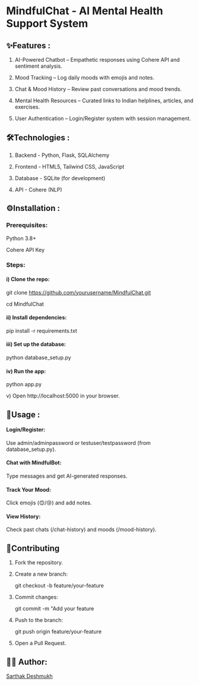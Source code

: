 # MindfulChat - AI Mental Health Support System

## ✨Features :

1) AI-Powered Chatbot – Empathetic responses using Cohere API and sentiment analysis.

2) Mood Tracking – Log daily moods with emojis and notes.

3) Chat & Mood History – Review past conversations and mood trends.

4) Mental Health Resources – Curated links to Indian helplines, articles, and exercises.

5) User Authentication – Login/Register system with session management.

## 	🛠Technologies :

1) Backend -	Python, Flask, SQLAlchemy

2) Frontend -	HTML5, Tailwind CSS, JavaScript

3) Database -	SQLite (for development)

4) API -	Cohere (NLP)

## ⚙Installation :

  ###  Prerequisites:
   Python 3.8+

   Cohere API Key

  ### Steps:

  #### i) Clone the repo:

  git clone https://github.com/yourusername/MindfulChat.git

  cd MindfulChat

  #### ii) Install dependencies:
 
   pip install -r requirements.txt

  #### iii) Set up the database:

   python database_setup.py

  #### iv) Run the app:

   python app.py

 v) Open http://localhost:5000 in your browser.

## 🚀Usage :
#### Login/Register:

 Use admin/adminpassword or testuser/testpassword (from database_setup.py).

#### Chat with MindfulBot:

 Type messages and get AI-generated responses.

#### Track Your Mood:

 Click emojis (😊/😢) and add notes.

#### View History:

 Check past chats (/chat-history) and moods (/mood-history).

## 🤝Contributing

1) Fork the repository.

2) Create a new branch:

   git checkout -b feature/your-feature

3) Commit changes:

   git commit -m "Add your feature

4) Push to the branch:

   git push origin feature/your-feature

5) Open a Pull Request.

## 👨‍💻 Author:
[Sarthak Deshmukh](https://github.com/sarthakkkk7)


